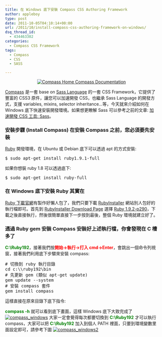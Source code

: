 ```yaml
---
title: 在 Windows 底下安裝 Compass CSS Authoring Framework
author: appleboy
type: post
date: 2011-10-05T04:10:14+00:00
url: /2011/10/install-compass-css-authoring-framework-on-windows/
dsq_thread_id:
  - 434463302
categories:
  - Compass CSS Framework
tags:
  - Compass
  - CSS
  - SASS

---
```

<div style="margin:0 auto; text-align:center">
  <a href="https://www.flickr.com/photos/appleboy/6213260474/" title="Compass Home   Compass Documentation by appleboy46, on Flickr"><img src="https://i2.wp.com/farm7.static.flickr.com/6217/6213260474_e0e51eeefe_o.png?resize=486%2C110&#038;ssl=1" alt="Compass Home   Compass Documentation" data-recalc-dims="1" /></a>
</div>

<a href="http://compass-style.org/" target="_blank">Compass</a> 是一套 base on <a href="http://sass-lang.com/" target="_blank">Sass Language</a> 的一套 CSS Framework，它提供了豐富的 CSS3 原件，讓您可以加速開發 CSS，也繼承 Sass Language 的開發方式，支援 variables, mixins, selector inheritance…等，今天就來介紹如何在 Windows 底下快速安裝開發環境。如果想更瞭解 Sass 可以參考之前的文章: [加速開發 CSS 工具: Sass][1]。 

### 安裝步驟 (Install Compass) 在安裝 Compass 之前，您必須要先安裝 

[Ruby][2] 開發環境，在 Ubuntu 或 Debian 底下可以透過 apt 的方式安裝: 

<pre class="brush: bash; title: ; notranslate" title="">$ sudo apt-get install ruby1.9.1-full</pre> 如果你想裝 ruby 1.8 可以透過底下: 

<pre class="brush: bash; title: ; notranslate" title="">$ sudo apt-get install ruby-full</pre>

<!--more-->

### 在 Windows 底下安裝 Ruby 其實在 

<a href="http://www.ruby-lang.org/zh_TW/downloads/" target="_blank">Ruby 下載官網</a>有製作好懶人包了，我們只要下載 <a href="http://rubyinstaller.org/" target="_blank">RubyInstaller</a> 網站別人包好的執行檔即可。首先到 <a href="http://rubyinstaller.org/downloads/" target="_blank">RubyInstaller Download Page</a> 選擇 <a href="http://rubyforge.org/frs/download.php/75127/rubyinstaller-1.9.2-p290.exe" target="_blank">Ruby 1.9.2-p290</a>，下載之後直接執行，然後很簡單直接下一步按到最後，整個 Ruby 環境就建立好了。 

### 透過 Ruby gem 安裝 Compass 安裝好上述執行檔，你會發現在 C 槽多了 

<span style="color:green"><strong>C:\Ruby192</strong></span>，接著我們按<span style="color:red"><strong>開始->執行->打入 cmd->Enter</strong></span>，會跳出一個命令列視窗，接著我們利用底下步驟來安裝 compass: 

<pre class="brush: bash; title: ; notranslate" title=""># 切換到 ruby 執行目錄
cd c:\\ruby192\bin
# 先更新 gem (類似 apt-get update)
gem update --system
# 安裝 compass 套件
gem install compass</pre> 這樣直接在原來目錄下底下指令: 

<span style="color:green"><strong>compass -h</strong></span> 就可以看到底下畫面，這樣 Windows 底下大致完成了 [<img src="https://i1.wp.com/farm7.static.flickr.com/6152/6213395364_dd7dca76ac.jpg?resize=500%2C454&#038;ssl=1" alt="compass_windows" data-recalc-dims="1" />][3] 大家一定會覺得每次都要切換到 <span style="color:green"><strong>C:\Ruby192</strong></span> 才可以執行 compass，大家可以把 <span style="color:green"><strong>C:\Ruby192</strong></span> 加入到個人 PATH 裡面，只要到環境變數里面設定即可，請參考下圖 [<img src="https://i2.wp.com/farm7.static.flickr.com/6164/6212890243_45195f02e4.jpg?resize=500%2C288&#038;ssl=1" alt="compass_windows2" data-recalc-dims="1" />][4]

 [1]: http://blog.wu-boy.com/2011/05/%E5%8A%A0%E9%80%9F%E9%96%8B%E7%99%BC-css-%E5%B7%A5%E5%85%B7-sass/
 [2]: http://www.ruby-lang.org/zh_TW/
 [3]: https://www.flickr.com/photos/appleboy/6213395364/ "compass_windows by appleboy46, on Flickr"
 [4]: https://www.flickr.com/photos/appleboy/6212890243/ "compass_windows2 by appleboy46, on Flickr"